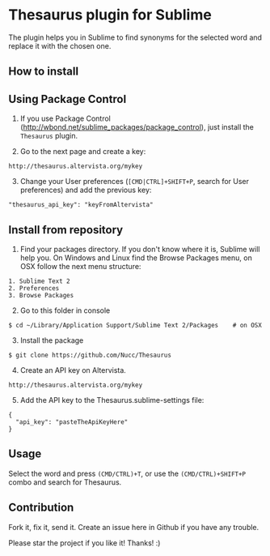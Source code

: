 Thesaurus plugin for Sublime
===

The plugin helps you in Sublime to find synonyms for the selected word and replace it with the chosen one.

How to install
---

Using Package Control
---

  1. If you use Package Control (http://wbond.net/sublime_packages/package_control), just install the <code>Thesaurus</code> plugin.

  2. Go to the next page and create a key:

    http://thesaurus.altervista.org/mykey

  3. Change your User preferences (<code>[CMD|CTRL]+SHIFT+P</code>, search for User preferences) and add the previous key:

    "thesaurus_api_key": "keyFromAltervista"



Install from repository
-----

  1. Find your packages directory. If you don't know where it is, Sublime will help you. On Windows and Linux find the Browse Packages menu, on OSX follow the next menu structure:

    1. Sublime Text 2
    2. Preferences
    3. Browse Packages


  2. Go to this folder in console

    $ cd ~/Library/Application Support/Sublime Text 2/Packages    # on OSX

  3. Install the package

    $ git clone https://github.com/Nucc/Thesaurus

  4. Create an API key on Altervista.

    http://thesaurus.altervista.org/mykey

  5. Add the API key to the Thesaurus.sublime-settings file:

    {
      "api_key": "pasteTheApiKeyHere"
    }

Usage
---

Select the word and press <code>(CMD/CTRL)+T</code>, or use the <code>(CMD/CTRL)+SHIFT+P</code> combo and search for Thesaurus.

Contribution
---

Fork it, fix it, send it. Create an issue here in Github if you have any trouble.

Please star the project if you like it! Thanks! :)

